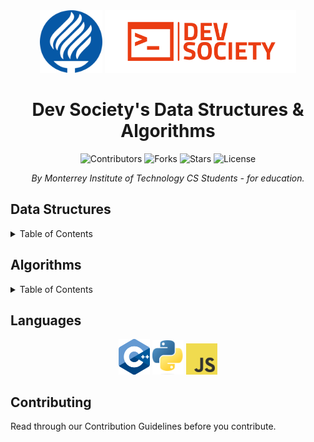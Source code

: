 <!-- MAIN INFO -->
<div align="center">
  <!-- Title: -->
  <img src="images/logo-tec.svg" height="100">
  <img src="images/logo-devsociety.png" height="100">

  <h1>Dev Society's Data Structures & Algorithms</h1>

  <!-- Labels & Badges -->
  <img src="https://img.shields.io/github/contributors/Dev-Society-CCM/DevSociety-DataStructures-Algorithms.svg?style=for-the-badge" height="20" alt="Contributors">

  <img src="https://img.shields.io/github/forks/Dev-Society-CCM/DevSociety-DataStructures-Algorithms.svg?style=for-the-badge" height="20" alt="Forks">

  <img src="https://img.shields.io/github/stars/Dev-Society-CCM/DevSociety-DataStructures-Algorithms.svg?style=for-the-badge" height="20" alt="Stars">

  <img src="https://img.shields.io/github/license/Dev-Society-CCM/DevSociety-DataStructures-Algorithms.svg?style=for-the-badge" height="20" alt="License">

  <!-- Short description: -->
  <p><i>By Monterrey Institute of Technology CS Students - for education.</i></p>
</div>

<!-- DIRECTORY -->
<h2>Data Structures</h2>
<details>
  <summary>Table of Contents</summary>
  <ol>
    <li><a href="#">Linked List</a></li>
    <li><a href="#">Stack</a></li>
    <li><a href="#">Queue</a></li>
    <li><a href="#">Hash Table</a></li>
    <li><a href="#">Heap</a></li>
    <li><a href="#">Trie</a></li>
    <li><a href="#">Tree</a></li>
    <li><a href="#">Graph</a></li>
  </ol>
</details>

<h2>Algorithms</h2>
<details>
  <summary>Table of Contents</summary>
  <ol>
    <li><a href="#">Mathematical</a></li>
    <li><a href="#">Sorting</a></li>
    <li><a href="#">Searching</a></li>
    <li><a href="#">String Processing</a></li>
    <li><a href="#">Geometric</a></li>
    <li><a href="#">Graph</a></li>
    <li><a href="#">Compression</a></li>
    <li><a href="#">Encryption</a></li>
  </ol>
</details>

<!-- Languages -->
<h2>Languages</h2>
<div align="center">
  <img src="images/logo-cpp.png" width="50">
  <img src="images/logo-python.png" width="50">
  <img src="images/logo-javascript.png" width="50">
</div>

<!-- Contributing -->
<h2>Contributing</h2>
<p>Read through our Contribution Guidelines before you contribute.</p>
